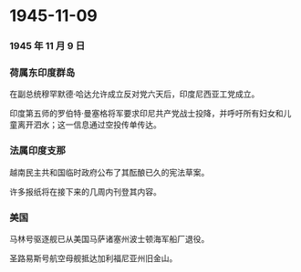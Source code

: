 # 1945-11-09

### 1945 年 11 月 9 日

### 荷属东印度群岛

在副总统穆罕默德·哈达允许成立反对党六天后，印度尼西亚工党成立。

印度第五师的罗伯特·曼塞格将军要求印尼共产党战士投降，并呼吁所有妇女和儿童离开泗水；这一信息通过空投传单传达。

### 法属印度支那

越南民主共和国临时政府公布了其酝酿已久的宪法草案。

许多报纸将在接下来的几周内刊登其内容。

### 美国

马林号驱逐舰已从美国马萨诸塞州波士顿海军船厂退役。

圣路易斯号航空母舰抵达加利福尼亚州旧金山。